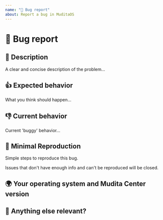 ```yaml
---
name: "🐛 Bug report"
about: Report a bug in MuditaOS
---
```

# 🐛 Bug report

## 📝 Description

A clear and concise description of the problem...

## 👍 Expected behavior

What you think should happen...

## 👎 Current behavior

Current 'buggy' behavior...

## 🔬 Minimal Reproduction

Simple steps to reproduce this bug.

Issues that don't have enough info and can't be reproduced will be closed.

## 🌍 Your operating system and Mudita Center version


## 🤔 Anything else relevant?